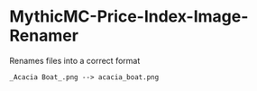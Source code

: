 # MythicMC-Price-Index-Image-Renamer

Renames files into a correct format

``_Acacia Boat_.png --> acacia_boat.png``
